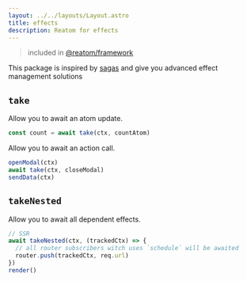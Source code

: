 ```yaml
---
layout: ../../layouts/Layout.astro
title: effects
description: Reatom for effects
---  
```

> included in [@reatom/framework](/packages/framework)

This package is inspired by [sagas](https://redux-saga.js.org) and give you advanced effect management solutions

## `take`

Allow you to await an atom update.

```ts
const count = await take(ctx, countAtom)
```

Allow you to await an action call.

```ts
openModal(ctx)
await take(ctx, closeModal)
sendData(ctx)
```

## `takeNested`

Allow you to await all dependent effects.

```ts
// SSR
await takeNested(ctx, (trackedCtx) => {
  // all router subscribers witch uses `schedule` will be awaited
  router.push(trackedCtx, req.url)
})
render()
```
